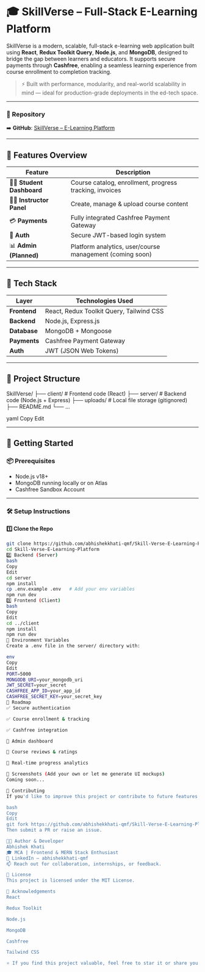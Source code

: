 # 🎓 SkillVerse – Full-Stack E-Learning Platform

SkillVerse is a modern, scalable, full-stack e-learning web application built using **React**, **Redux Toolkit Query**, **Node.js**, and **MongoDB**, designed to bridge the gap between learners and educators. It supports secure payments through **Cashfree**, enabling a seamless learning experience from course enrollment to completion tracking.

> ⚡ Built with performance, modularity, and real-world scalability in mind — ideal for production-grade deployments in the ed-tech space.

---

### 🔗 Repository  
➡️ **GitHub**: [SkillVerse – E-Learning Platform](https://github.com/abhishekkhati-qmf/Skill-Verse-E-Learning-Platform)

---

## 🧠 Features Overview

| Feature | Description |
|--------|-------------|
| 🧑‍🎓 **Student Dashboard** | Course catalog, enrollment, progress tracking, invoices |
| 👨‍🏫 **Instructor Panel** | Create, manage & upload course content |
| 💳 **Payments** | Fully integrated Cashfree Payment Gateway |
| 🔐 **Auth** | Secure JWT-based login system |
| 📊 **Admin (Planned)** | Platform analytics, user/course management (coming soon) |

---

## 🔧 Tech Stack

| Layer        | Technologies Used                      |
|--------------|----------------------------------------|
| **Frontend** | React, Redux Toolkit Query, Tailwind CSS |
| **Backend**  | Node.js, Express.js                    |
| **Database** | MongoDB + Mongoose                     |
| **Payments** | Cashfree Payment Gateway               |
| **Auth**     | JWT (JSON Web Tokens)                  |

---

## 📁 Project Structure

SkillVerse/
├── client/ # Frontend code (React)
├── server/ # Backend code (Node.js + Express)
├── uploads/ # Local file storage (gitignored)
├── README.md
└── ...

yaml
Copy
Edit

---

## 🚀 Getting Started

### 📦 Prerequisites
- Node.js v18+
- MongoDB running locally or on Atlas
- Cashfree Sandbox Account

---

### 🛠️ Setup Instructions

#### 1️⃣ Clone the Repo

```bash
git clone https://github.com/abhishekkhati-qmf/Skill-Verse-E-Learning-Platform.git
cd Skill-Verse-E-Learning-Platform
2️⃣ Backend (Server)
bash
Copy
Edit
cd server
npm install
cp .env.example .env   # Add your env variables
npm run dev
3️⃣ Frontend (Client)
bash
Copy
Edit
cd ../client
npm install
npm run dev
🔐 Environment Variables
Create a .env file in the server/ directory with:

env
Copy
Edit
PORT=5000
MONGODB_URI=your_mongodb_uri
JWT_SECRET=your_secret
CASHFREE_APP_ID=your_app_id
CASHFREE_SECRET_KEY=your_secret_key
🎯 Roadmap
✅ Secure authentication

✅ Course enrollment & tracking

✅ Cashfree integration

🚧 Admin dashboard

🚧 Course reviews & ratings

🚧 Real-time progress analytics

📸 Screenshots (Add your own or let me generate UI mockups)
Coming soon...

🤝 Contributing
If you'd like to improve this project or contribute to future features:

bash
Copy
Edit
git fork https://github.com/abhishekkhati-qmf/Skill-Verse-E-Learning-Platform
Then submit a PR or raise an issue.

🧑‍💻 Author & Developer
Abhishek Khati
🎓 MCA | Frontend & MERN Stack Enthusiast
🔗 LinkedIn – abhishekkhati-qmf
📫 Reach out for collaboration, internships, or feedback.

📄 License
This project is licensed under the MIT License.

🙏 Acknowledgements
React

Redux Toolkit

Node.js

MongoDB

Cashfree

Tailwind CSS

⭐ If you find this project valuable, feel free to star it or share your feedback. Your support helps me grow as a developer.


